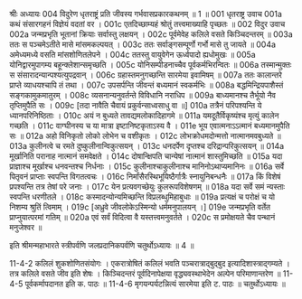श्रीः
अध्यायः 004
विदुरेण धृतराष्ट्रं प्रति जीवस्य गर्भवासप्रकारकथनम् ॥ 1 ॥
001	धृतराष्ट्र उवाच 
001a	कथं संसारगहनं विज्ञेयं वदतां वर ।
001c	एतदिच्छाम्यहं श्रोतुं तत्त्वमाख्याहि पृच्छतः ॥
002	विदुर उवाच 
002a	जन्मप्रभृति भूतानां क्रियाः सर्वास्तु लक्षयन् ।
002c	पूर्वमेवेह कलिले वसते किञ्चिदन्तरम् ॥
003a	ततः स पञ्चमेऽतीते मासे मांसमकल्पयत् ।
003c	ततः सर्वाङ्गसम्पूर्णो गर्भो मासे तु जायते ॥
004a	अमेध्यमध्ये वसति मांसशोणितलेपने ।
004c	ततस्तु वायुवेगेन ऊर्ध्वपादो ह्यधोमुखः ॥
005a	योनिद्वारमुपागम्य बहून्क्लेशान्समृच्छति ।
005c	योनिसम्पीडनाच्चैव पूर्वकर्मभिरन्वितः ॥
006a	तस्मान्मुक्तः स संसारादन्यान्पश्यत्युपद्रवान् ।
006c	ग्रहास्तमनुगच्छन्ति सारमेया इवामिषम् ॥
007a	ततः कालान्तरे प्राप्ते व्याधयश्चापि तं तथा ।
007c	उपसर्पन्ति जीवन्तं बध्यमानं स्वकर्मभिः ॥
008a	बद्धमिन्द्रियपाशैस्तं सङ्गकामुकमातुरम् ।
008c	व्यसनान्यनुवर्तन्ते विविधानि नराधिप ॥
009a	बाध्यमानश्च तैर्भूयो नैव तृप्तिमुपैति सः ।
009c	[तदा नावैति चैवायं प्रकुर्वन्साध्वसाधु वा ॥]
010a	तत्रैनं परिपश्यन्ति ये ध्यानपरिनिष्ठिताः ।
010c	अयं न बुध्यते तावद्यमलोकादिहागमे ॥
011a	यमदूतैर्विकृष्यंश्च मृत्युं कालेन गच्छति ।
011c	वाग्घीनस्य च या मात्रा इष्टानिष्टकृताऽस्य वै ।
011e	भूय एवात्मनाऽऽत्मानं बध्यमानमुपैति सः ॥
012a	अहो विनिकृतो लोको लोभेन च वशीकृतः ।
012c	लोभक्रोधमदोन्मत्तो नात्मानमवबुध्यते ॥
013a	कुलीनत्वे च रमते दुष्कुलीनान्विकुत्सयन् ।
013c	धनदर्पेण दृप्तश्च दरिद्रान्परिकुत्सयन् ॥
014a	मूर्खानिति परानाह नात्मानं समवेक्षते ।
014c	दोषान्क्षिपति चान्येषां नात्मानं शास्तुमिच्छति ॥
015a	यदा प्राज्ञाश्च मूर्खाश्च धनवन्तश्च निर्धनाः ।
015c	कुलीनाश्चाकुलीनाश्च मानिनोऽथाप्यमानिनः ॥
016a	सर्वे पितृवनं प्राप्ताः स्वपन्ति विगतत्वचः ।
016c	निर्मांसैरस्थिभूयिष्ठैर्गात्रैः स्नायुनिबन्धनैः ॥
017a	किं विशेषं प्रपश्यन्ति तत्र तेषां परे जनाः ।
017c	येन प्रत्यवगच्छेयुः कुलरूपविशेषणम् ॥
018a	यदा सर्वे समं न्यस्ताः स्वपन्ति धरणीतले ।
018c	कस्मादन्योन्यमिच्छन्ति विप्रलब्धुमिहाबुधाः ॥
019a	प्रत्यक्षं च परोक्षं च यो निशम्य श्रुतिं त्विमाम् ।
019c	[अध्रुवे जीवलोकेऽस्मिन्यो धर्ममनुपालयन् ।]
019e	जन्मप्रभृति वर्तेत प्राप्नुयात्परमां गतिम् ॥
020a	एवं सर्वं विदित्वा वै यस्तत्त्वमनुवर्तते ।
020c	स प्रमोक्षयते चैव पन्थानं मनुजेश्वर ॥ 

इति श्रीमन्महाभारते स्त्रीपर्वणि जलप्रदानिकपर्वणि चतुर्थोऽध्यायः ॥ 4 ॥

11-4-2 कलिलं शुकशोणितसंयोगः । एकरात्रोषितं कलिलं भवति पञ्चरात्राद्बुद्बुद इत्यादिशास्त्राद्गम्यते । तत्र कलिले वसते जीव इति शेषः । किञ्चिदन्तरं पूर्वदिनापेक्षया वृद्ध्यवस्थाभेदेन अल्पेन परिमाणान्तरेण ॥ 11-4-5 पूर्वकर्मापदानत इति क. पाठः ॥ 11-4-6 मृगयन्पर्यटन्नित्यं सारमेया इति ट. पाठः ॥ चतुर्थोऽध्यायः ॥
